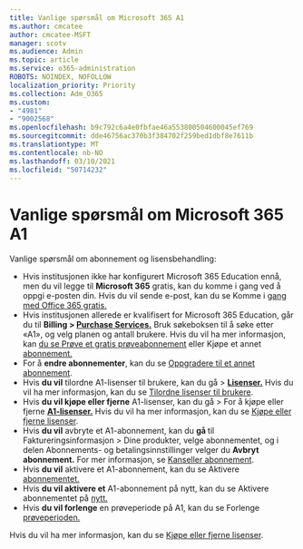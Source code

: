 ```yaml
---
title: Vanlige spørsmål om Microsoft 365 A1
ms.author: cmcatee
author: cmcatee-MSFT
manager: scotv
ms.audience: Admin
ms.topic: article
ms.service: o365-administration
ROBOTS: NOINDEX, NOFOLLOW
localization_priority: Priority
ms.collection: Adm_O365
ms.custom:
- "4981"
- "9002568"
ms.openlocfilehash: b9c792c6a4e0fbfae46a553800504600045ef769
ms.sourcegitcommit: dde46756ac370b3f384702f259bed1dbf8e7611b
ms.translationtype: MT
ms.contentlocale: nb-NO
ms.lasthandoff: 03/10/2021
ms.locfileid: "50714232"
---
```

# <a name="microsoft-365-a1-faq"></a>Vanlige spørsmål om Microsoft 365 A1

Vanlige spørsmål om abonnement og lisensbehandling:

- Hvis institusjonen ikke har konfigurert Microsoft 365 Education ennå, men du vil legge til **Microsoft 365** gratis, kan du komme i gang ved å oppgi e-posten din. Hvis du vil sende e-post, kan du se Komme i [gang med Office 365 gratis.](https://www.microsoft.com/education/products/office)  
- Hvis institusjonen allerede er kvalifisert for Microsoft 365 Education, går du til **Billing > [Purchase Services.](https://go.microsoft.com/fwlink/p/?linkid=868433)** Bruk søkeboksen til å søke etter «A1», og velg planen og antall brukere. Hvis du vil ha mer informasjon, kan [du se Prøve et gratis prøveabonnement](https://docs.microsoft.com/microsoft-365/commerce/try-or-buy-microsoft-365#try-a-free-trial-subscription) eller Kjøpe et annet [abonnement.](https://docs.microsoft.com/microsoft-365/commerce/try-or-buy-microsoft-365#buy-a-different-subscription)
- For å **endre abonnementer**, kan du se [Oppgradere til et annet abonnement](https://docs.microsoft.com/microsoft-365/commerce/subscriptions/upgrade-to-different-plan).
- Hvis **du vil** tilordne A1-lisenser til brukere, kan du gå > **[Lisenser.](https://go.microsoft.com/fwlink/p/?linkid=842264)** Hvis du vil ha mer informasjon, kan du se [Tilordne lisenser til brukere](https://docs.microsoft.com/microsoft-365/admin/manage/assign-licenses-to-users).
- Hvis **du vil kjøpe eller fjerne** A1-lisenser, kan du gå > For å kjøpe eller fjerne **[A1-lisenser.](https://go.microsoft.com/fwlink/p/?linkid=842054)** Hvis du vil ha mer informasjon, kan du se [Kjøpe eller fjerne lisenser](https://docs.microsoft.com/microsoft-365/commerce/licenses/buy-licenses#buy-or-remove-licenses-for-your-business-subscription).
- Hvis **du vil** avbryte et A1-abonnement, kan du **gå [](https://go.microsoft.com/fwlink/p/?linkid=842054)** til  Faktureringsinformasjon > Dine produkter, velge abonnementet, og i delen Abonnements- og betalingsinnstillinger velger du **Avbryt abonnement.** For mer informasjon, se [Kanseller abonnement](https://docs.microsoft.com/microsoft-365/commerce/subscriptions/cancel-your-subscription).
- Hvis **du vil** aktivere et A1-abonnement, kan du se Aktivere [abonnementet.](https://docs.microsoft.com/alchemyinsights/activate-your-office-365-subscription)
- Hvis **du vil aktivere et** A1-abonnement på nytt, kan du se Aktivere abonnementet på [nytt.](https://docs.microsoft.com/alchemyinsights/reactivate-your-subscription)
- Hvis **du vil forlenge** en prøveperiode på A1, kan du se Forlenge [prøveperioden.](https://docs.microsoft.com/microsoft-365/commerce/extend-your-trial)

Hvis du vil ha mer informasjon, kan du se [Kjøpe eller fjerne lisenser](https://docs.microsoft.com/microsoft-365/commerce/licenses/buy-licenses).